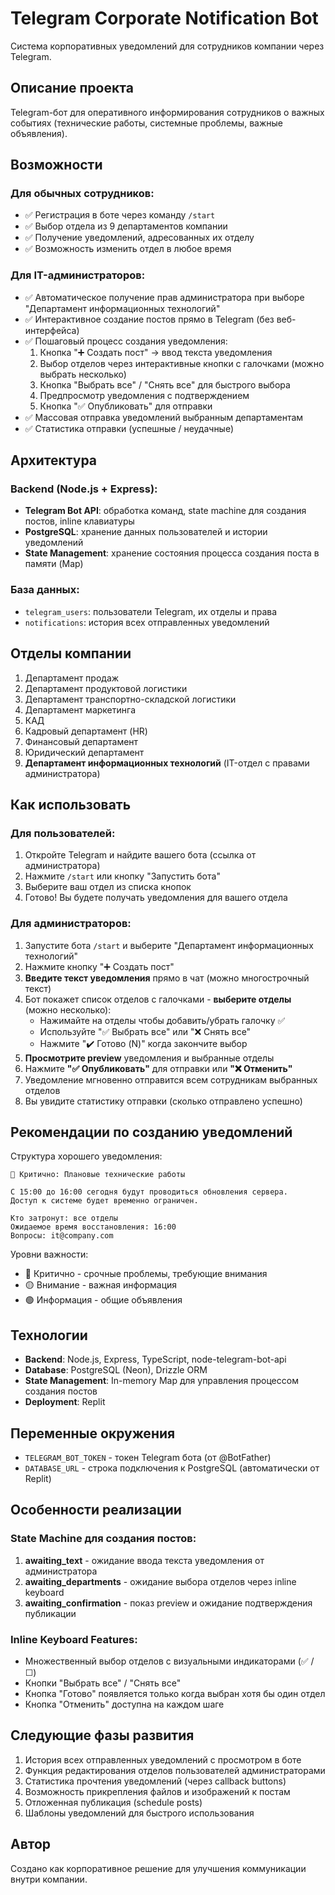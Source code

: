 # Telegram Corporate Notification Bot

Система корпоративных уведомлений для сотрудников компании через Telegram.

## Описание проекта

Telegram-бот для оперативного информирования сотрудников о важных событиях (технические работы, системные проблемы, важные объявления).

## Возможности

### Для обычных сотрудников:
- ✅ Регистрация в боте через команду `/start`
- ✅ Выбор отдела из 9 департаментов компании
- ✅ Получение уведомлений, адресованных их отделу
- ✅ Возможность изменить отдел в любое время

### Для IT-администраторов:
- ✅ Автоматическое получение прав администратора при выборе "Департамент информационных технологий"
- ✅ Интерактивное создание постов прямо в Telegram (без веб-интерфейса)
- ✅ Пошаговый процесс создания уведомления:
  1. Кнопка "➕ Создать пост" → ввод текста уведомления
  2. Выбор отделов через интерактивные кнопки с галочками (можно выбрать несколько)
  3. Кнопка "Выбрать все" / "Снять все" для быстрого выбора
  4. Предпросмотр уведомления с подтверждением
  5. Кнопка "✅ Опубликовать" для отправки
- ✅ Массовая отправка уведомлений выбранным департаментам
- ✅ Статистика отправки (успешные / неудачные)

## Архитектура

### Backend (Node.js + Express):
- **Telegram Bot API**: обработка команд, state machine для создания постов, inline клавиатуры
- **PostgreSQL**: хранение данных пользователей и истории уведомлений
- **State Management**: хранение состояния процесса создания поста в памяти (Map)

### База данных:
- `telegram_users`: пользователи Telegram, их отделы и права
- `notifications`: история всех отправленных уведомлений

## Отделы компании

1. Департамент продаж
2. Департамент продуктовой логистики
3. Департамент транспортно-складской логистики
4. Департамент маркетинга
5. КАД
6. Кадровый департамент (HR)
7. Финансовый департамент
8. Юридический департамент
9. **Департамент информационных технологий** (IT-отдел с правами администратора)

## Как использовать

### Для пользователей:

1. Откройте Telegram и найдите вашего бота (ссылка от администратора)
2. Нажмите `/start` или кнопку "Запустить бота"
3. Выберите ваш отдел из списка кнопок
4. Готово! Вы будете получать уведомления для вашего отдела

### Для администраторов:

1. Запустите бота `/start` и выберите "Департамент информационных технологий"
2. Нажмите кнопку "➕ Создать пост"
3. **Введите текст уведомления** прямо в чат (можно многострочный текст)
4. Бот покажет список отделов с галочками - **выберите отделы** (можно несколько):
   - Нажимайте на отделы чтобы добавить/убрать галочку ✅
   - Используйте "✅ Выбрать все" или "❌ Снять все"
   - Нажмите "✔️ Готово (N)" когда закончите выбор
5. **Просмотрите preview** уведомления и выбранные отделы
6. Нажмите **"✅ Опубликовать"** для отправки или **"❌ Отменить"**
7. Уведомление мгновенно отправится всем сотрудникам выбранных отделов
8. Вы увидите статистику отправки (сколько отправлено успешно)

## Рекомендации по созданию уведомлений

Структура хорошего уведомления:
```
🔴 Критично: Плановые технические работы

С 15:00 до 16:00 сегодня будут проводиться обновления сервера.
Доступ к системе будет временно ограничен.

Кто затронут: все отделы
Ожидаемое время восстановления: 16:00
Вопросы: it@company.com
```

Уровни важности:
- 🔴 Критично - срочные проблемы, требующие внимания
- 🟡 Внимание - важная информация
- 🟢 Информация - общие объявления

## Технологии

- **Backend**: Node.js, Express, TypeScript, node-telegram-bot-api
- **Database**: PostgreSQL (Neon), Drizzle ORM
- **State Management**: In-memory Map для управления процессом создания постов
- **Deployment**: Replit

## Переменные окружения

- `TELEGRAM_BOT_TOKEN` - токен Telegram бота (от @BotFather)
- `DATABASE_URL` - строка подключения к PostgreSQL (автоматически от Replit)

## Особенности реализации

### State Machine для создания постов:
1. **awaiting_text** - ожидание ввода текста уведомления от администратора
2. **awaiting_departments** - ожидание выбора отделов через inline keyboard
3. **awaiting_confirmation** - показ preview и ожидание подтверждения публикации

### Inline Keyboard Features:
- Множественный выбор отделов с визуальными индикаторами (✅ / ☐)
- Кнопки "Выбрать все" / "Снять все"
- Кнопка "Готово" появляется только когда выбран хотя бы один отдел
- Кнопка "Отменить" доступна на каждом шаге

## Следующие фазы развития

1. История всех отправленных уведомлений с просмотром в боте
2. Функция редактирования отделов пользователей администраторами
3. Статистика прочтения уведомлений (через callback buttons)
4. Возможность прикрепления файлов и изображений к постам
5. Отложенная публикация (schedule posts)
6. Шаблоны уведомлений для быстрого использования

## Автор

Создано как корпоративное решение для улучшения коммуникации внутри компании.
